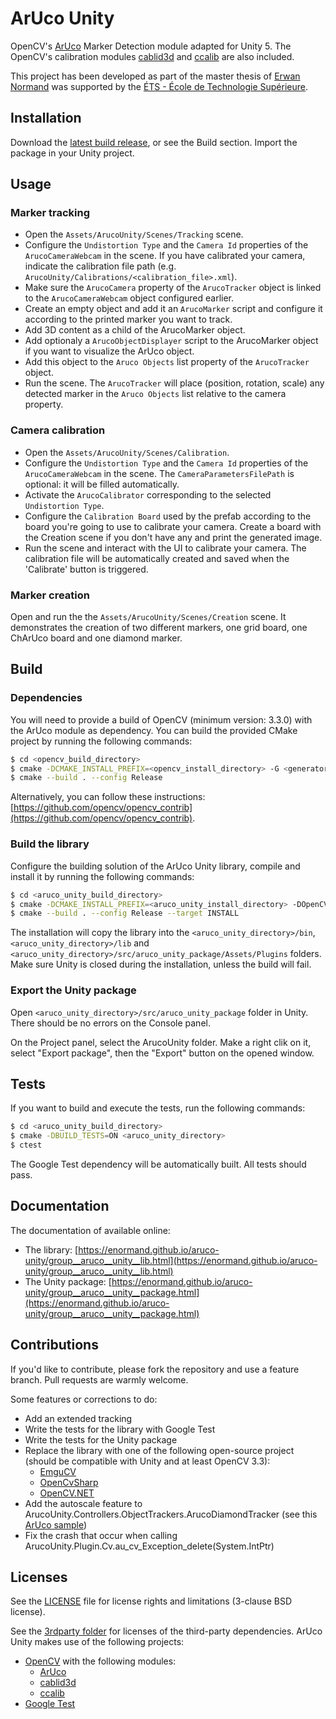 # ArUco Unity

OpenCV's [ArUco](http://docs.opencv.org/master/d9/d6a/group__aruco.html) Marker Detection module adapted for Unity 5.
The OpenCV's calibration modules [cablid3d](http://docs.opencv.org/master/d9/d0c/group__calib3d.html) and [ccalib](http://docs.opencv.org/master/d3/ddc/group__ccalib.html) are also included.

This project has been developed as part of the master thesis of [Erwan Normand](https://ca.linkedin.com/in/normanderwan)  was supported by the [ÉTS - École de Technologie Supérieure](https://www.etsmtl.ca/).

## Installation

Download the [latest build release](https://github.com/enormand/aruco-unity/releases), or see the Build section. Import the package in your Unity project.

## Usage

### Marker tracking

- Open the `Assets/ArucoUnity/Scenes/Tracking` scene.
- Configure the `Undistortion Type` and the `Camera Id` properties of the `ArucoCameraWebcam` in the scene. If you have calibrated your camera, indicate the calibration file path (e.g. `ArucoUnity/Calibrations/<calibration_file>.xml`).
- Make sure the `ArucoCamera` property of the `ArucoTracker` object is linked to the `ArucoCameraWebcam` object configured earlier.
- Create an empty object and add it an `ArucoMarker` script and configure it according to the printed marker you want to track.
- Add 3D content as a child of the ArucoMarker object.
- Add optionaly a `ArucoObjectDisplayer` script to the ArucoMarker object if you want to visualize the ArUco object.
- Add this object to the `Aruco Objects` list property of the `ArucoTracker` object.
- Run the scene. The `ArucoTracker` will place (position, rotation, scale) any detected marker in the `Aruco Objects` list relative to the camera property.

### Camera calibration

- Open the `Assets/ArucoUnity/Scenes/Calibration`.
- Configure the `Undistortion Type` and the `Camera Id` properties of the `ArucoCameraWebcam` in the scene. The `CameraParametersFilePath` is optional: it will be filled automatically.
- Activate the `ArucoCalibrator` corresponding to the selected `Undistortion Type`.
- Configure the `Calibration Board` used by the prefab according to the board you're going to use to calibrate your camera. Create a board with the Creation scene if you don't have any and print the generated image.
- Run the scene and interact with the UI to calibrate your camera. The calibration file will be automatically created and saved when the 'Calibrate' button is triggered.

### Marker creation

Open and run the the `Assets/ArucoUnity/Scenes/Creation` scene. It demonstrates the creation of two different markers, one grid
board, one ChArUco board and one diamond marker.

## Build

### Dependencies

You will need to provide a build of OpenCV (minimum version: 3.3.0) with the ArUco module as dependency. You can build
the provided CMake project by running the following commands:

```bash
$ cd <opencv_build_directory>
$ cmake -DCMAKE_INSTALL_PREFIX=<opencv_install_directory> -G <generator-name> <aruco_unity_directory>/3rdparty/opencv_contrib/
$ cmake --build . --config Release
```

Alternatively, you can follow these instructions: [https://github.com/opencv/opencv_contrib](https://github.com/opencv/opencv_contrib).

### Build the library

Configure the building solution of the ArUco Unity library, compile and install it by running the following commands:

```bash
$ cd <aruco_unity_build_directory>
$ cmake -DCMAKE_INSTALL_PREFIX=<aruco_unity_install_directory> -DOpenCV_DIR=<opencv_install_directory> -G <generator-name> <aruco_unity_directory>
$ cmake --build . --config Release --target INSTALL
```

The installation will copy the library into the `<aruco_unity_directory>/bin`, `<aruco_unity_directory>/lib`
and `<aruco_unity_directory>/src/aruco_unity_package/Assets/Plugins` folders. Make sure Unity is closed during the
installation, unless the build will fail.

### Export the Unity package

Open `<aruco_unity_directory>/src/aruco_unity_package` folder in Unity. There should be no errors on the Console panel.

On the Project panel, select the ArucoUnity folder. Make a right clik on it, select "Export package", then the "Export"
button on the opened window.

## Tests

If you want to build and execute the tests, run the following commands:

```bash
$ cd <aruco_unity_build_directory>
$ cmake -DBUILD_TESTS=ON <aruco_unity_directory>
$ ctest
```

The Google Test dependency will be automatically built. All tests should pass.

## Documentation

The documentation of available online:

- The library: [https://enormand.github.io/aruco-unity/group__aruco__unity__lib.html](https://enormand.github.io/aruco-unity/group__aruco__unity__lib.html)
- The Unity package: [https://enormand.github.io/aruco-unity/group__aruco__unity__package.html](https://enormand.github.io/aruco-unity/group__aruco__unity__package.html)

## Contributions

If you'd like to contribute, please fork the repository and use a feature branch. Pull requests are warmly welcome.

Some features or corrections to do:

- Add an extended tracking
- Write the tests for the library with Google Test
- Write the tests for the Unity package
- Replace the library with one of the following open-source project (should be compatible with Unity and at least OpenCV 3.3):
  - [EmguCV](http://www.emgu.com)
  - [OpenCvSharp](https://github.com/shimat/opencvsharp)
  - [OpenCV.NET](https://bitbucket.org/horizongir/opencv.net)
- Add the autoscale feature to ArucoUnity.Controllers.ObjectTrackers.ArucoDiamondTracker (see this [ArUco sample](https://github.com/opencv/opencv_contrib/blob/master/modules/aruco/samples/detect_diamonds.cpp#L203))
- Fix the crash that occur when calling ArucoUnity.Plugin.Cv.au_cv_Exception_delete(System.IntPtr)

## Licenses

See the [LICENSE](LICENSE) file for license rights and limitations (3-clause BSD license).

See the [3rdparty folder](3rdparty/) for licenses of the third-party dependencies. ArUco Unity makes use of the
following projects:

- [OpenCV](http://opencv.org/) with the following modules:
  - [ArUco](https://github.com/opencv/opencv_contrib/tree/master/modules/aruco)
  - [cablid3d](http://docs.opencv.org/master/d9/d0c/group__calib3d.html)
  - [ccalib](http://docs.opencv.org/master/d3/ddc/group__ccalib.html)
- [Google Test](https://github.com/google/googletest)
